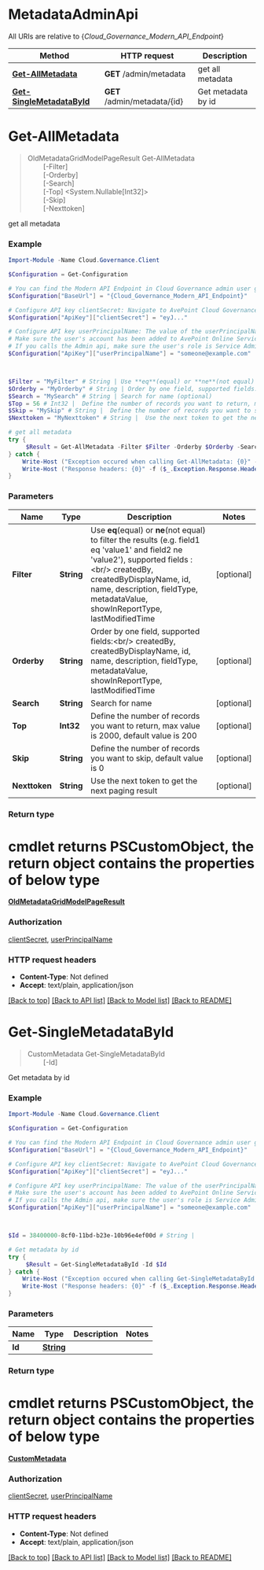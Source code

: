 # MetadataAdminApi

All URIs are relative to {*Cloud_Governance_Modern_API_Endpoint*}

Method | HTTP request | Description
------------- | ------------- | -------------
[**Get-AllMetadata**](MetadataAdminApi.md#Get-AllMetadata) | **GET** /admin/metadata | get all metadata
[**Get-SingleMetadataById**](MetadataAdminApi.md#Get-SingleMetadataById) | **GET** /admin/metadata/{id} | Get metadata by id


<a name="Get-AllMetadata"></a>
# **Get-AllMetadata**
> OldMetadataGridModelPageResult Get-AllMetadata<br>
> &nbsp;&nbsp;&nbsp;&nbsp;&nbsp;&nbsp;&nbsp;&nbsp;[-Filter] <String><br>
> &nbsp;&nbsp;&nbsp;&nbsp;&nbsp;&nbsp;&nbsp;&nbsp;[-Orderby] <String><br>
> &nbsp;&nbsp;&nbsp;&nbsp;&nbsp;&nbsp;&nbsp;&nbsp;[-Search] <String><br>
> &nbsp;&nbsp;&nbsp;&nbsp;&nbsp;&nbsp;&nbsp;&nbsp;[-Top] <System.Nullable[Int32]><br>
> &nbsp;&nbsp;&nbsp;&nbsp;&nbsp;&nbsp;&nbsp;&nbsp;[-Skip] <String><br>
> &nbsp;&nbsp;&nbsp;&nbsp;&nbsp;&nbsp;&nbsp;&nbsp;[-Nexttoken] <String><br>

get all metadata

### Example
```powershell
Import-Module -Name Cloud.Governance.Client

$Configuration = Get-Configuration

# You can find the Modern API Endpoint in Cloud Governance admin user guide for your environment.
$Configuration["BaseUrl"] = "{Cloud_Governance_Modern_API_Endpoint}"

# Configure API key clientSecret: Navigate to AvePoint Cloud Governance Settings > API Authentication Management to Obtain a client secret.
$Configuration["ApiKey"]["clientSecret"] = "eyJ..."

# Configure API key userPrincipalName: The value of the userPrincipalName parameter is the login name of a delegated user that will be used to invoke the AvePoint Cloud Governance API. 
# Make sure the user's account has been added to AvePoint Online Services and has the license for AvePoint Cloud Governance.
# If you calls the Admin api, make sure the user's role is Service Administrator for AvePoint Cloud Governance.
$Configuration["ApiKey"]["userPrincipalName"] = "someone@example.com"



$Filter = "MyFilter" # String | Use **eq**(equal) or **ne**(not equal) to filter the results (e.g. field1 eq 'value1' and field2 ne 'value2'), supported fields :<br/> createdBy, createdByDisplayName, id, name, description, fieldType, metadataValue, showInReportType, lastModifiedTime (optional)
$Orderby = "MyOrderby" # String | Order by one field, supported fields:<br/> createdBy, createdByDisplayName, id, name, description, fieldType, metadataValue, showInReportType, lastModifiedTime (optional)
$Search = "MySearch" # String | Search for name (optional)
$Top = 56 # Int32 |  Define the number of records you want to return, max value is 2000, default value is 200 (optional)
$Skip = "MySkip" # String |  Define the number of records you want to skip, default value is 0 (optional)
$Nexttoken = "MyNexttoken" # String |  Use the next token to get the next paging result (optional)

# get all metadata
try {
     $Result = Get-AllMetadata -Filter $Filter -Orderby $Orderby -Search $Search -Top $Top -Skip $Skip -Nexttoken $Nexttoken
} catch {
    Write-Host ("Exception occured when calling Get-AllMetadata: {0}" -f ($_.ErrorDetails | ConvertFrom-Json))
    Write-Host ("Response headers: {0}" -f ($_.Exception.Response.Headers | ConvertTo-Json))
}
```

### Parameters

Name | Type | Description  | Notes
------------- | ------------- | ------------- | -------------
 **Filter** | **String**| Use **eq**(equal) or **ne**(not equal) to filter the results (e.g. field1 eq &#39;value1&#39; and field2 ne &#39;value2&#39;), supported fields :&lt;br/&gt; createdBy, createdByDisplayName, id, name, description, fieldType, metadataValue, showInReportType, lastModifiedTime | [optional] 
 **Orderby** | **String**| Order by one field, supported fields:&lt;br/&gt; createdBy, createdByDisplayName, id, name, description, fieldType, metadataValue, showInReportType, lastModifiedTime | [optional] 
 **Search** | **String**| Search for name | [optional] 
 **Top** | **Int32**|  Define the number of records you want to return, max value is 2000, default value is 200 | [optional] 
 **Skip** | **String**|  Define the number of records you want to skip, default value is 0 | [optional] 
 **Nexttoken** | **String**|  Use the next token to get the next paging result | [optional] 

### Return type
# cmdlet returns PSCustomObject, the return object contains the properties of below type
[**OldMetadataGridModelPageResult**](OldMetadataGridModelPageResult.md)

### Authorization

[clientSecret](../README.md#clientSecret), [userPrincipalName](../README.md#userPrincipalName)

### HTTP request headers

 - **Content-Type**: Not defined
 - **Accept**: text/plain, application/json

[[Back to top]](#) [[Back to API list]](../README.md#documentation-for-api-endpoints) [[Back to Model list]](../README.md#documentation-for-models) [[Back to README]](../README.md)

<a name="Get-SingleMetadataById"></a>
# **Get-SingleMetadataById**
> CustomMetadata Get-SingleMetadataById<br>
> &nbsp;&nbsp;&nbsp;&nbsp;&nbsp;&nbsp;&nbsp;&nbsp;[-Id] <PSCustomObject><br>

Get metadata by id

### Example
```powershell
Import-Module -Name Cloud.Governance.Client

$Configuration = Get-Configuration

# You can find the Modern API Endpoint in Cloud Governance admin user guide for your environment.
$Configuration["BaseUrl"] = "{Cloud_Governance_Modern_API_Endpoint}"

# Configure API key clientSecret: Navigate to AvePoint Cloud Governance Settings > API Authentication Management to Obtain a client secret.
$Configuration["ApiKey"]["clientSecret"] = "eyJ..."

# Configure API key userPrincipalName: The value of the userPrincipalName parameter is the login name of a delegated user that will be used to invoke the AvePoint Cloud Governance API. 
# Make sure the user's account has been added to AvePoint Online Services and has the license for AvePoint Cloud Governance.
# If you calls the Admin api, make sure the user's role is Service Administrator for AvePoint Cloud Governance.
$Configuration["ApiKey"]["userPrincipalName"] = "someone@example.com"



$Id = 38400000-8cf0-11bd-b23e-10b96e4ef00d # String | 

# Get metadata by id
try {
     $Result = Get-SingleMetadataById -Id $Id
} catch {
    Write-Host ("Exception occured when calling Get-SingleMetadataById: {0}" -f ($_.ErrorDetails | ConvertFrom-Json))
    Write-Host ("Response headers: {0}" -f ($_.Exception.Response.Headers | ConvertTo-Json))
}
```

### Parameters

Name | Type | Description  | Notes
------------- | ------------- | ------------- | -------------
 **Id** | [**String**](String.md)|  | 

### Return type
# cmdlet returns PSCustomObject, the return object contains the properties of below type
[**CustomMetadata**](CustomMetadata.md)

### Authorization

[clientSecret](../README.md#clientSecret), [userPrincipalName](../README.md#userPrincipalName)

### HTTP request headers

 - **Content-Type**: Not defined
 - **Accept**: text/plain, application/json

[[Back to top]](#) [[Back to API list]](../README.md#documentation-for-api-endpoints) [[Back to Model list]](../README.md#documentation-for-models) [[Back to README]](../README.md)

